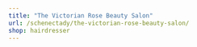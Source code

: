 ```yaml
---
title: "The Victorian Rose Beauty Salon"
url: /schenectady/the-victorian-rose-beauty-salon/
shop: hairdresser
---
```

